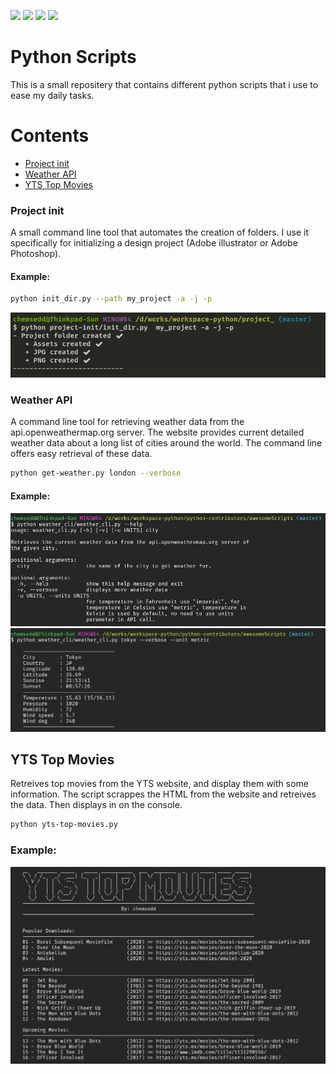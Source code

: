 ![](https://img.shields.io/badge/author-chemsedd-%23c10000?style=for-the-badge)
![](https://img.shields.io/github/last-commit/chemsedd/python-scripts?style=for-the-badge)
![](https://img.shields.io/github/stars/chemsedd/python-scripts?style=for-the-badge)
![](https://img.shields.io/github/license/chemsedd/python-scripts?style=for-the-badge)

# Python Scripts

This is a small repositery that contains different python scripts that i use to ease my daily tasks.

# Contents

- [Project init](https://github.com/chemsedd/python-scripts/tree/master/project-init)
- [Weather API](https://github.com/chemsedd/python-scripts/tree/master/weather-api)
- [YTS Top Movies](https://github.com/chemsedd/python-scripts/tree/master/yts-top-movies)

### Project init
A small command line tool that automates the creation of folders. I use it specifically for initializing a design project (Adobe illustrator or Adobe Photoshop).

#### Example:
```bash
python init_dir.py --path my_project -a -j -p
```
![Project init script](screenshots/project-init.jpg)


### Weather API
A command line tool for retrieving weather data from the api.openweathermap.org server. The website provides current detailed weather data about a long list of cities around the world. The command line offers easy retrieval of these data.

```bash
python get-weather.py london --verbose
```

#### Example:
![weather-cli-help](screenshots/weather_cli_help.jpg)
![weather-cli-example](screenshots/weather_cli_example.jpg)


## YTS Top Movies
Retreives top movies from the YTS website, and display them with some information. The script scrappes the HTML from the website and retreives the data. Then displays in on the console.

```bash
python yts-top-movies.py
```

### Example:
![YTS TOP MOVIES](screenshot/../screenshots/yts-top-movies.jpg)
